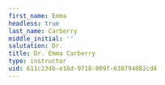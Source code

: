 ```yaml
---
first_name: Emma
headless: true
last_name: Carberry
middle_initial: ''
salutation: Dr.
title: Dr. Emma Carberry
type: instructor
uid: 611c234b-e18d-9718-809f-638794082cd4
---
```

